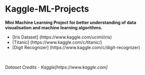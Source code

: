 # Kaggle-ML-Projects

<b>Mini Machine Learning Project for better understanding of data visualisation and machine learning algorithms.</b>
<br>
<ul>
<li> [Iris Dataset] (https://www.kaggle.com/uciml/iris) </li>
<li> [Titanic] (https://www.kaggle.com/c/titanic/) </li>
  <li> [Digit Recognizer] (https://www.kaggle.com/c/digit-recognizer)</li>
</ul>

<br>
<br>
<i>Dataset Credits - Kaggle[https://www.kaggle.com] </i>
